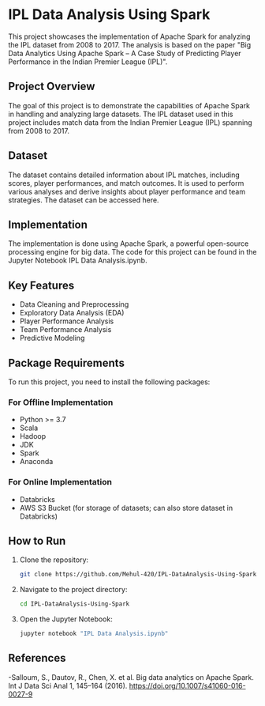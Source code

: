# IPL Data Analysis Using Spark

This project showcases the implementation of Apache Spark for analyzing the IPL dataset from 2008 to 2017. The analysis is based on the paper "Big Data Analytics Using Apache Spark – A Case Study of Predicting Player Performance in the Indian Premier League (IPL)".

## Project Overview

The goal of this project is to demonstrate the capabilities of Apache Spark in handling and analyzing large datasets. The IPL dataset used in this project includes match data from the Indian Premier League (IPL) spanning from 2008 to 2017.

## Dataset

The dataset contains detailed information about IPL matches, including scores, player performances, and match outcomes. It is used to perform various analyses and derive insights about player performance and team strategies. The dataset can be accessed here.

## Implementation

The implementation is done using Apache Spark, a powerful open-source processing engine for big data. The code for this project can be found in the Jupyter Notebook IPL Data Analysis.ipynb.

## Key Features

- Data Cleaning and Preprocessing
- Exploratory Data Analysis (EDA)
- Player Performance Analysis
- Team Performance Analysis
- Predictive Modeling


## Package Requirements

To run this project, you need to install the following packages:

### For Offline Implementation

- Python >= 3.7
- Scala
- Hadoop
- JDK
- Spark
- Anaconda

### For Online Implementation

- Databricks
- AWS S3 Bucket (for storage of datasets; can also store dataset in Databricks)

## How to Run

1. Clone the repository:
    ```bash
    git clone https://github.com/Mehul-420/IPL-DataAnalysis-Using-Spark.git
    ```
2. Navigate to the project directory:
    ```bash
    cd IPL-DataAnalysis-Using-Spark
    ```
3. Open the Jupyter Notebook:
    ```bash
    jupyter notebook "IPL Data Analysis.ipynb"
    ```

## References

-Salloum, S., Dautov, R., Chen, X. et al. Big data analytics on Apache Spark. Int J Data Sci Anal 1, 145–164 (2016). https://doi.org/10.1007/s41060-016-0027-9


